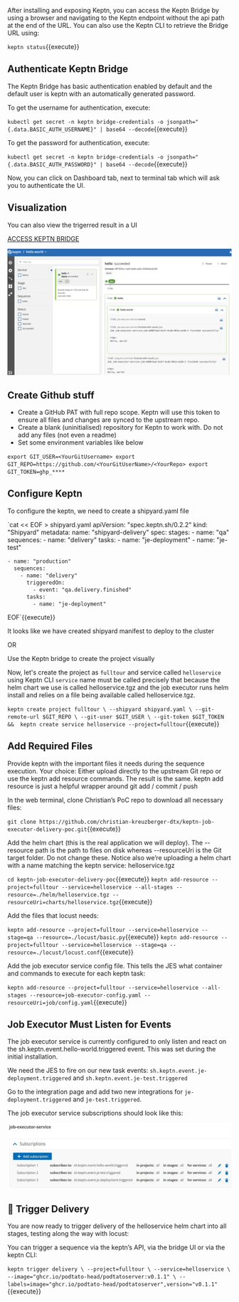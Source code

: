 After installing and exposing Keptn, you can access the Keptn Bridge by using a browser and navigating to the Keptn endpoint without the api path at the end of the URL. You can also use the Keptn CLI to retrieve the Bridge URL using:

`keptn status`{{execute}}

## Authenticate Keptn Bridge

The Keptn Bridge has basic authentication enabled by default and the default user is keptn with an automatically generated password.

To get the username for authentication, execute:

`kubectl get secret -n keptn bridge-credentials -o jsonpath="{.data.BASIC_AUTH_USERNAME}" | base64 --decode`{{execute}}

To get the password for authentication, execute:

`kubectl get secret -n keptn bridge-credentials -o jsonpath="{.data.BASIC_AUTH_PASSWORD}" | base64 --decode`{{execute}}

Now, you can click on Dashboard tab, next to terminal tab which will ask you to authenticate the UI.

## Visualization 

You can also view the trigerred result in a UI

[ACCESS KEPTN BRIDGE]({{TRAFFIC_HOST1_8080}})

![UI View](./assets/keptn-hello-world.jpg)

## Create Github stuff
- Create a GitHub PAT with full repo scope. Keptn will use this token to ensure all files and changes are synced to the upstream repo.
- Create a blank (uninitialised) repository for Keptn to work with. Do not add any files (not even a readme)
- Set some environment variables like below

`export GIT_USER=<YourGitUsername>
export GIT_REPO=https://github.com/<YourGitUserName>/<YourRepo>
export GIT_TOKEN=ghp_****`

## Configure Keptn

To configure the keptn, we need to create a shipyard.yaml file 

`cat << EOF > shipyard.yaml
apiVersion: "spec.keptn.sh/0.2.2"
kind: "Shipyard"
metadata:
  name: "shipyard-delivery"
spec:
  stages:
    - name: "qa"
      sequences:
        - name: "delivery"
          tasks:
            - name: "je-deployment"
            - name: "je-test"

    - name: "production"
      sequences:
        - name: "delivery"
          triggeredOn:
            - event: "qa.delivery.finished"
          tasks:
            - name: "je-deployment"
EOF`{{execute}}

It looks like we have created shipyard manifest to deploy to the cluster

OR

Use the Keptn bridge to create the project visually

Now, let's create the project as `fulltour` and service called `helloservice` using Keptn CLI
`service` name must be called precisely that because the helm chart we use is called helloservice.tgz and the job executor runs helm install and relies on a file being available called helloservice.tgz.

`keptn create project fulltour \
--shipyard shipyard.yaml \
--git-remote-url $GIT_REPO \
--git-user $GIT_USER \
--git-token $GIT_TOKEN && 
keptn create service helloservice --project=fulltour`{{execute}}

## Add Required Files

Provide keptn with the important files it needs during the sequence execution. Your choice: Either upload directly to the upstream Git repo or use the keptn add resource commands. The result is the same. keptn add resource is just a helpful wrapper around git add / commit / push

In the web terminal, clone Christian’s PoC repo to download all necessary files:

`git clone https://github.com/christian-kreuzberger-dtx/keptn-job-executor-delivery-poc.git`{{execute}}

Add the helm chart (this is the real application we will deploy). The --resource path is the path to files on disk whereas --resourceUri is the Git target folder. Do not change these. Notice also we’re uploading a helm chart with a name matching the keptn service: helloservice.tgz

`cd keptn-job-executor-delivery-poc`{{execute}}
`keptn add-resource --project=fulltour --service=helloservice --all-stages --resource=./helm/helloservice.tgz --resourceUri=charts/helloservice.tgz`{{execute}}

Add the files that locust needs:

`keptn add-resource --project=fulltour --service=helloservice --stage=qa --resource=./locust/basic.py`{{execute}}
`keptn add-resource --project=fulltour --service=helloservice --stage=qa --resource=./locust/locust.conf`{{execute}}

Add the job executor service config file. This tells the JES what container and commands to execute for each keptn task:

`keptn add-resource --project=fulltour --service=helloservice --all-stages --resource=job-executor-config.yaml --resourceUri=job/config.yaml`{{execute}}

## Job Executor Must Listen for Events

The job executor service is currently configured to only listen and react on the sh.keptn.event.hello-world.triggered event. This was set during the initial installation.

We need the JES to fire on our new task events: `sh.keptn.event.je-deployment.triggered` and `sh.keptn.event.je-test.triggered`

Go to the integration page and add two new integrations for `je-deployment.triggered` and `je-test.triggered`.

The job executor service subscriptions should look like this:

![keptn-subs](./assets/3_subscriptions.jpg)

## 🎉 Trigger Delivery

You are now ready to trigger delivery of the helloservice helm chart into all stages, testing along the way with locust:

You can trigger a sequence via the keptn’s API, via the bridge UI or via the keptn CLI:

`keptn trigger delivery \
--project=fulltour \
--service=helloservice \
--image="ghcr.io/podtato-head/podtatoserver:v0.1.1" \
--labels=image="ghcr.io/podtato-head/podtatoserver",version="v0.1.1"
`{{execute}}

